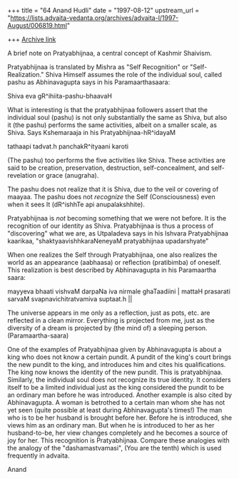 +++
title = "64 Anand Hudli"
date = "1997-08-12"
upstream_url = "https://lists.advaita-vedanta.org/archives/advaita-l/1997-August/006819.html"

+++
[Archive link](https://lists.advaita-vedanta.org/archives/advaita-l/1997-August/006819.html)

A brief note on Pratyabhijnaa, a central concept of Kashmir Shaivism.

Pratyabhijnaa is translated by Mishra as "Self Recognition" or
"Self-Realization."  Shiva Himself assumes the role of the individual soul,
called pashu as Abhinavagupta says in his Paramaarthasaara:

  Shiva eva gR^ihiita-pashu-bhaavaH

What is interesting is that the pratyabhijnaa followers assert
that the individual soul (pashu) is not only substantially the same as Shiva,
but also it (the pashu) performs the same activities, albeit on a smaller
scale, as Shiva. Says Kshemaraaja in his Pratyabhijnaa-hR^idayaM

 tathaapi tadvat.h panchakR^ityaani karoti

(The pashu) too performs the five activities like Shiva. These activities
 are said to be creation, preservation, destruction, self-concealment, and
 self-revelation or grace (anugraha).

 The pashu does not realize that it is Shiva, due to the veil or covering
 of maayaa. The pashu does not _recognize_ the Self (Consciousness) even
 when it sees It (dR^ishhTe api anupalakshhite).

  Pratyabhijnaa is _not_ becoming something that we were not before. It
  is the recognition of our identity as Shiva. Pratyabhijnaa is thus a
  process of "discovering" what we are, as Utpaladeva says in his
  Ishvara Pratyabhijnaa kaarikaa, "shaktyaavishhkaraNeneyaM
  pratyabhijnaa upadarshyate"

 When one realizes the Self through Pratyabhijnaa, one also realizes the
 world as an appearance (aabhaasa) or reflection (pratibimba) of oneself.
 This realization is best described by Abhinavagupta in his Paramaartha
 saara:

 mayyeva bhaati vishvaM darpaNa iva nirmale ghaTaadiini |
 mattaH prasarati sarvaM svapnavichitratvamiva suptaat.h ||

 The universe appears in me only as a reflection, just as pots, etc.
 are reflected in a clean mirror. Everything is projected from me,
 just as the diversity of a dream is projected by (the mind of) a
 sleeping person. (Paramaartha-saara)

 One of the examples of Pratyabhijnaa given by Abhinavagupta is about a
 king who does not know a certain pundit. A pundit of the king's court brings
 the new pundit to the king, and introduces him and cites his qualifications.
 The king now knows the identity of the new pundit. This is pratyabhijnaa.
 Similarly, the individual soul does not recognize its true identity. It
 considers itself to be a limited individual just as the king considered the
 pundit to be an ordinary man before he was introduced. Another example is
 also cited by Abhinavagupta. A woman is betrothed to a certain man whom
 she has not yet seen (quite possible at least during Abhinavagupta's
 times!) The man who is to be her husband is brought before her. Before
 he is introduced, she views him as an ordinary man. But when he is
 introduced to her as her husband-to-be, her view changes completely and
 he becomes a source of joy for her. This recognition is Pratyabhijnaa.
 Compare these analogies with the analogy of the "dashamastvamasi",
 (You are the tenth) which is used frequently in advaita.

 Anand

